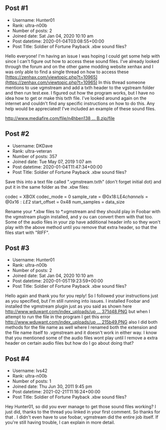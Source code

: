 ## Post #1
- Username: Hunter01
- Rank: ultra-n00b
- Number of posts: 2
- Joined date: Sat Jan 04, 2020 10:10 am
- Post datetime: 2020-01-04T03:08:55+00:00
- Post Title: Soldier of Fortune Payback .xbw sound files?

Hello everyone! I'm having an issue I was hoping I could get some help with since I can't figure out how to access these sound files. I've already looked through the forum and on the other game modding website xenhax and I was only able to find a single thread on how to access these [https://zenhax.com/viewtopic.php?t=10965](https://zenhax.com/viewtopic.php?t=10965)  In this thread someone mentions to use vgmstream and add a txth header to the vgstream folder and then run test.exe. I figured out how the program works, but I have no idea how to get or make this txth file. I've looked around again on the internet and couldn't find any specific instructions on how to do this. Any help would be appreciated! I've included an example of these sound files. 

[http://www.mediafire.com/file/n4hben138 ... B.zip/file](http://www.mediafire.com/file/n4hben13803fezx/SOFPB.zip/file)
## Post #2
- Username: DKDave
- Rank: ultra-veteran
- Number of posts: 357
- Joined date: Tue May 07, 2019 1:07 am
- Post datetime: 2020-01-04T11:47:34+00:00
- Post Title: Soldier of Fortune Payback .xbw sound files?

Save this into a text file called ".vgmstream.txth" (don't forget initial dot) and put it in the same folder as the .xbw files:

codec = XBOX
codec_mode = 0
sample_rate = @0x18:LE$4
channels = @0x16:LE$2
start_offset = 0x48
num_samples = data_size

Rename your *.xbw files to *.vgmstream and they should play in Foobar with the vgmstream plugin installed, and y ou can convert them with that too.  Some of the audio files in your zip have additional header info so they won't play with the above method until you remove that extra header, so that the files start with "RIFF".
## Post #3
- Username: Hunter01
- Rank: ultra-n00b
- Number of posts: 2
- Joined date: Sat Jan 04, 2020 10:10 am
- Post datetime: 2020-01-05T19:23:59+00:00
- Post Title: Soldier of Fortune Payback .xbw sound files?

Hello again and thank you for you reply! So I followed your instructions just as you specified, but I'm still running into issues. I installed Foobar and installed the vgmstream plugin just as you said as shown here [http://www.wduwant.com/index_uploads/up ... 371d48.PNG](http://www.wduwant.com/index_uploads/uploads/860216371d48.PNG)  but when I attempt to run the file in the program I get this error [http://www.wduwant.com/index_uploads/up ... 215b49.PNG](http://www.wduwant.com/index_uploads/uploads/c9c215b49.PNG)  also I did both methods for the file name as well where I renamed both the extension and the file name itself to .vgmstream and it doesn't work in either way. I know that you mentioned some of the audio files wont play until I remove a extra header on certain audio files but how do I go about doing that?
## Post #4
- Username: lvs42
- Rank: ultra-n00b
- Number of posts: 1
- Joined date: Thu Jun 30, 2011 9:45 pm
- Post datetime: 2021-02-21T11:16:24+00:00
- Post Title: Soldier of Fortune Payback .xbw sound files?

Hey Hunter01, so did you ever manage to get those sound files working? I just did, thanks to the thread you linked in your first comment. So thanks for that . I didn't even have to use foobar, vgmstream did the entire job itself. If you're still having trouble, I can explain in more detail.
